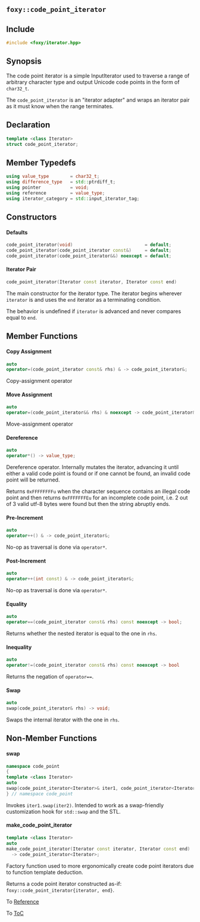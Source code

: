 ## `foxy::code_point_iterator`

## Include

```c++
#include <foxy/iterator.hpp>
```

## Synopsis

The code point iterator is a simple InputIterator used to traverse a range of arbitrary character
type and output Unicode code points in the form of `char32_t`.

The `code_point_iterator` is an "iterator adapter" and wraps an iterator pair as it must know when
the range terminates.

## Declaration

```c++
template <class Iterator>
struct code_point_iterator;
```

## Member Typedefs

```c++
using value_type        = char32_t;
using difference_type   = std::ptrdiff_t;
using pointer           = void;
using reference         = value_type;
using iterator_category = std::input_iterator_tag;
```

## Constructors

#### Defaults

```c++
code_point_iterator(void)                           = default;
code_point_iterator(code_point_iterator const&)     = default;
code_point_iterator(code_point_iterator&&) noexcept = default;
```

#### Iterator Pair

```c++
code_point_iterator(Iterator const iterator, Iterator const end)
```

The main constructor for the iterator type. The iterator begins wherever `iterator` is and uses the
`end` iterator as a terminating condition.

The behavior is undefined if `iterator` is advanced and never compares equal to `end`.

## Member Functions

#### Copy Assignment

```c++
auto
operator=(code_point_iterator const& rhs) & -> code_point_iterator&;
```

Copy-assignment operator

#### Move Assignment

```c++
auto
operator=(code_point_iterator&& rhs) & noexcept -> code_point_iterator&;
```

Move-assignment operator

#### Dereference

```c++
auto
operator*() -> value_type;
```

Dereference operator. Internally mutates the iterator, advancing it until either a valid code point
is found or if one cannot be found, an invalid code point will be returned.

Returns `0xFFFFFFFFu` when the character sequence contains an illegal code point and then returns
`0xFFFFFFFEu` for an incomplete code point, i.e. 2 out of 3 valid utf-8 bytes were found but then
the string abruptly ends.

#### Pre-Increment

```c++
auto
operator++() & -> code_point_iterator&;
```

No-op as traversal is done via `operator*`.

#### Post-Increment

```c++
auto
operator++(int const) & -> code_point_iterator&;
```

No-op as traversal is done via `operator*`.

#### Equality

```c++
auto
operator==(code_point_iterator const& rhs) const noexcept -> bool;
```

Returns whether the nested iterator is equal to the one in `rhs`.

#### Inequality

```c++
auto
operator!=(code_point_iterator const& rhs) const noexcept -> bool
```

Returns the negation of `operator==`.

#### Swap

```c++
auto
swap(code_point_iterator& rhs) -> void;
```

Swaps the internal iterator with the one in `rhs`.

## Non-Member Functions

#### swap

```c++
namespace code_point
{
template <class Iterator>
auto
swap(code_point_iterator<Iterator>& iter1, code_point_iterator<Iterator>& iter2);
} // namespace code_point
```

Invokes `iter1.swap(iter2)`. Intended to work as a swap-friendly customization hook for `std::swap`
and the STL.

#### make_code_point_iterator

```c++
template <class Iterator>
auto
make_code_point_iterator(Iterator const iterator, Iterator const end)
  -> code_point_iterator<Iterator>;
```

Factory function used to more ergonomically create code point iterators due to function template
deduction.

Returns a code point iterator constructed as-if: `foxy::code_point_iterator{iterator, end}`.

To [Reference](../reference.md#Reference)

To [ToC](../index.md#Table-of-Contents)
